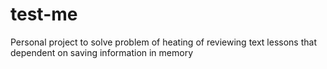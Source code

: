 # test-me
Personal project to solve problem of heating of reviewing text lessons that dependent on saving information in memory
